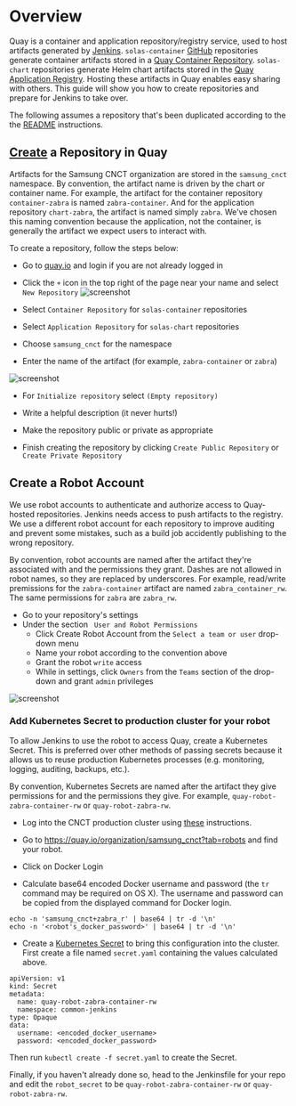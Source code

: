# Overview

Quay is a container and application repository/registry service, used to host
artifacts generated by [Jenkins](./jenkins.md). `solas-container` 
[GitHub](./github/.md) repositories generate container artifacts stored in a
[Quay Container Repository](https://quay.io/repository/). `solas-chart`
repositories generate Helm chart artifacts stored in the
[Quay Application Registry](https://quay.io/application/). Hosting these
artifacts in Quay enables easy sharing with others. This guide will show you how
to create repositories and prepare for Jenkins to take over.

The following assumes a repository that's been duplicated according to the
the [README](../README.md) instructions.

## [Create](https://docs.quay.io/guides/create-repo.html) a Repository in Quay

Artifacts for the Samsung CNCT organization are stored in the `samsung_cnct`
namespace. By convention, the artifact name is driven by the chart or container name. 
For example, the artifact for the container repository `container-zabra` is named 
`zabra-container`. And for the application repository `chart-zabra`, the
artifact is named simply `zabra`. We've chosen this naming convention because the application, not
the container, is generally the artifact we expect users to interact with.

To create a repository, follow the steps below:

* Go to [quay.io](https://quay.io) and login if you are not already logged in

* Click the `+` icon in the top right of the page near your name and select
`New Repository` ![screenshot](images/quay/create_new_repository.png)

* Select `Container Repository` for `solas-container` repositories

* Select `Application Repository` for `solas-chart` repositories

* Choose `samsung_cnct` for the namespace

* Enter the name of the artifact (for example, `zabra-container` or `zabra`)

![screenshot](images/quay/new-repo.png)

* For `Initialize repository` select `(Empty repository)`

* Write a helpful description (it never hurts!)

* Make the repository public or private as appropriate

* Finish creating the repository by clicking `Create Public Repository` or
`Create Private Repository`

## Create a Robot Account

We use robot accounts to authenticate and authorize access to Quay-hosted repositories. 
Jenkins needs access to push artifacts to the registry. We use a different robot account for each repository to improve
auditing and prevent some mistakes, such as a build job accidently publishing to
the wrong repository.

By convention, robot accounts are named after the artifact they're associated
with and the permissions they grant. Dashes are not allowed in robot names, so
they are replaced by underscores. For example, read/write premissions for
the `zabra-container` artifact are named `zabra_container_rw`. The same
permissions for `zabra` are `zabra_rw`.

* Go to your repository's settings
* Under the section ` User and Robot Permissions`
  * Click Create Robot Account from the `Select a team or user` drop-down menu
  * Name your robot according to the convention above
  * Grant the robot `write` access
  * While in settings, click `Owners` from the `Teams` section of the drop-down and grant `admin` privileges

![screenshot](images/quay/zabra-permissions.png)

### Add Kubernetes Secret to production cluster for your robot

To allow Jenkins to use the robot to access Quay, create a Kubernetes Secret. This is preferred over other methods of passing secrets because it
allows us to reuse production Kubernetes processes (e.g. monitoring, logging,
auditing, backups, etc.).

By convention, Kubernetes Secrets are named after the artifact they give
permissions for and the permissions they give. For example,
`quay-robot-zabra-container-rw` or `quay-robot-zabra-rw`.

* Log into the CNCT production cluster using
[these](https://github.com/samsung-cnct/docs/blob/master/cnct/production-kubernetes-cluster.md)
instructions.

* Go to https://quay.io/organization/samsung_cnct?tab=robots and find your
robot.

* Click on Docker Login

* Calculate base64 encoded Docker username and password (the `tr` command may be required on OS X). The username and password can be copied from the displayed command for Docker login. 
```
echo -n 'samsung_cnct+zabra_r' | base64 | tr -d '\n'
echo -n '<robot's_docker_password>' | base64 | tr -d '\n'
```

  * Create a [Kubernetes Secret](https://kubernetes.io/docs/concepts/configuration/secret/)
to bring this configuration into the cluster. First create a file named `secret.yaml` containing
the values calculated above.

```
apiVersion: v1
kind: Secret
metadata:
  name: quay-robot-zabra-container-rw
  namespace: common-jenkins
type: Opaque
data:
  username: <encoded_docker_username>
  password: <encoded_docker_password>
```

Then run `kubectl create -f secret.yaml` to create the Secret.

Finally, if you haven't already done so, head to the Jenkinsfile for your
repo and edit the `robot_secret` to be `quay-robot-zabra-container-rw`
or `quay-robot-zabra-rw`.
